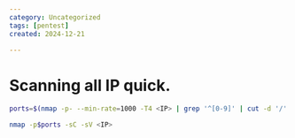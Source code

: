 ```yaml
---
category: Uncategorized
tags: [pentest]
created: 2024-12-21

---
```

# Scanning all IP quick.


```bash  
ports=$(nmap -p- --min-rate=1000 -T4 <IP> | grep '^[0-9]' | cut -d '/' -f 1 | tr '\n' ',' | sed s/,$//) 
```

```bash
nmap -p$ports -sC -sV <IP>
```